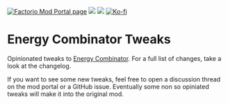 [![Factorio Mod Portal page](https://img.shields.io/badge/dynamic/json?color=orange&label=Factorio&query=downloads_count&suffix=%20downloads&url=https%3A%2F%2Fmods.factorio.com%2Fapi%2Fmods%2Fenergy-combinator-tweaks&style=for-the-badge)](https://mods.factorio.com/mod/energy-combinator-tweaks) [![](https://img.shields.io/github/issues/QuingKhaos/energy-combinator-tweaks/bug?label=Bug%20Reports&style=for-the-badge)](https://github.com/QuingKhaos/energy-combinator-tweaks/issues?q=is%3Aissue%20state%3Aopen%20label%3Abug) [![](https://img.shields.io/github/issues-pr/QuingKhaos/energy-combinator-tweaks?label=Pull%20Requests&style=for-the-badge)](https://github.com/QuingKhaos/energy-combinator-tweaks/pulls) [![Ko-fi](https://img.shields.io/badge/Ko--fi-support%20me-ff5e5b?logo=kofi&logoColor=white&style=for-the-badge)](https://ko-fi.com/quingkhaos)

# Energy Combinator Tweaks

Opinionated tweaks to [Energy Combinator](https://mods.factorio.com/mod/energy-combinator). For a full list of changes, take a look at the changelog.

If you want to see some new tweaks, feel free to open a discussion thread on the mod portal or a GitHub issue. Eventually some non so opiniated tweaks will make it into the original mod.
